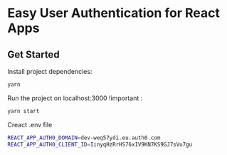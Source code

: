 # Easy User Authentication for React Apps

## Get Started

Install project dependencies:

```bash
yarn
```

Run the project on localhost:3000 !important :

```bash
yarn start
```

Creact .env file 

```bash
REACT_APP_AUTH0_DOMAIN=dev-weq57ydi.eu.auth0.com
REACT_APP_AUTH0_CLIENT_ID=IinyqHzRrHS76xIV9KN7KS9GJ7sVu7gu
```
